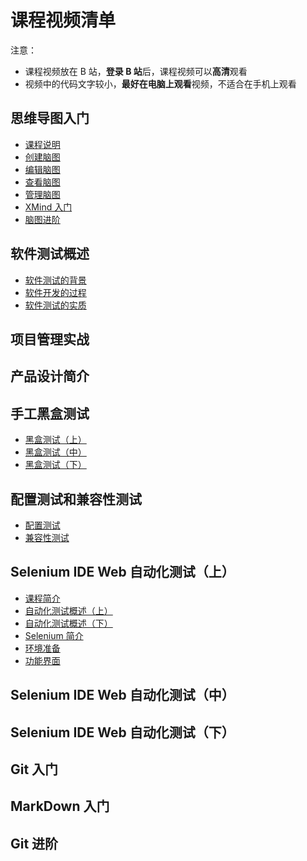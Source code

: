 # 课程视频清单

注意：  
- 课程视频放在 B 站，**登录 B 站**后，课程视频可以**高清**观看
- 视频中的代码文字较小，**最好在电脑上观看**视频，不适合在手机上观看

## 思维导图入门

- [课程说明](https://www.bilibili.com/video/BV1rE411f7SY?p=1)
- [创建脑图](https://www.bilibili.com/video/BV1rE411f7SY?p=2)
- [编辑脑图](https://www.bilibili.com/video/BV1rE411f7SY?p=3)
- [查看脑图](https://www.bilibili.com/video/BV1rE411f7SY?p=4)
- [管理脑图](https://www.bilibili.com/video/BV1rE411f7SY?p=5)
- [XMind 入门](https://www.bilibili.com/video/BV1rE411f7SY?p=6)
- [脑图进阶](https://www.bilibili.com/video/BV1rE411f7SY?p=7)

## 软件测试概述

- [软件测试的背景](https://www.bilibili.com/video/BV1tA411n7mj?p=1)
- [软件开发的过程](https://www.bilibili.com/video/BV1tA411n7mj?p=2)
- [软件测试的实质](https://www.bilibili.com/video/BV1tA411n7mj?p=3)

## 项目管理实战

## 产品设计简介

## 手工黑盒测试

- [黑盒测试（上）](https://www.bilibili.com/video/BV1tA411n7mj?p=5)
- [黑盒测试（中）](https://www.bilibili.com/video/BV1tA411n7mj?p=6)
- [黑盒测试（下）](https://www.bilibili.com/video/BV1tA411n7mj?p=7)

## 配置测试和兼容性测试

- [配置测试](https://www.bilibili.com/video/BV1tA411n7mj?p=8)
- [兼容性测试](https://www.bilibili.com/video/BV1tA411n7mj?p=9)

## Selenium IDE Web 自动化测试（上）

- [课程简介](https://www.bilibili.com/video/BV1fJ411w7mk?p=1)
- [自动化测试概述（上）](https://www.bilibili.com/video/BV1fJ411w7mk?p=2)
- [自动化测试概述（下）](https://www.bilibili.com/video/BV1fJ411w7mk?p=3)
- [Selenium 简介](https://www.bilibili.com/video/BV1fJ411w7mk?p=4)
- [环境准备](https://www.bilibili.com/video/BV1fJ411w7mk?p=5)
- [功能界面](https://www.bilibili.com/video/BV1fJ411w7mk?p=6)

## Selenium IDE Web 自动化测试（中）

## Selenium IDE Web 自动化测试（下）

## Git 入门

## MarkDown 入门

## Git 进阶

